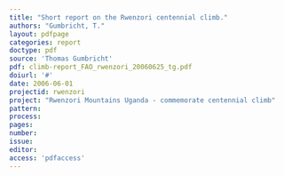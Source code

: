 ```yaml
---
title: "Short report on the Rwenzori centennial climb."
authors: "Gumbricht, T."
layout: pdfpage
categories: report
doctype: pdf
source: 'Thomas Gumbricht'
pdf: climb-report_FAO_rwenzori_20060625_tg.pdf
doiurl: '#'
date: 2006-06-01
projectid: rwenzori
project: "Rwenzori Mountains Uganda - commemorate centennial climb"
pattern:
process:
pages:
number:
issue:
editor:
access: 'pdfaccess'
---
```

